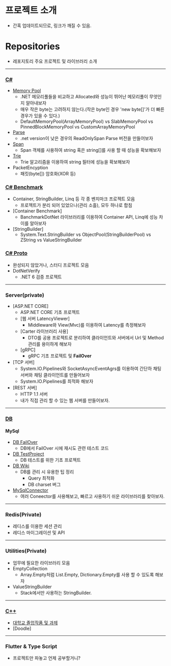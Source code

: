 # 프로젝트 소개

* 간혹 업데이트되므로, 링크가 깨질 수 있음.

# Repositories

* 레포지토리 주요 프로젝트 및 라이브러리 소개   
---

### [C#](https://github.com/junhun0106/CSharp)
  * [Memory Pool](https://github.com/junhun0106/CSharp/tree/main/MemoryPool)
    * .NET 메모리풀들을 비교하고 Allocated와 성능이 뛰어난 메모리풀이 무엇인지 알아내보자
    * 매우 작은 byte는 고려하지 않는다.(작은 byte인 경우 'new byte[]'가 더 빠른 경우가 있을 수 있다.)
    * DefaultMemoryPool(ArrayMemoryPool) vs SlabMemoryPool vs PinnedBlockMemoryPool vs CustomArrayMemoryPool
  * [Parse](https://github.com/junhun0106/CSharp/tree/main/Parse)
    * .net version이 낮은 경우의 ReadOnlySpan<char> Parse 버전을 만들어보자 
  * [Span](https://github.com/junhun0106/CSharp/tree/main/Span)
    * Span 객체를 사용하여 string 혹은 string[]를 사용 할 때 성능을 확보해보자
  * [Trie](https://github.com/junhun0106/CSharp/tree/main/Trie)
    * Trie 알고리즘을 이용하여 string 필터에 성능을 확보해보자
  * PacketEncyption
    * 패킷(byte[]) 암호화(XOR 등)
   
 ### [C# Benchmark](https://github.com/junhun0106/CSharp-Benchmark)
 
* Container, StringBuilder, Linq 등 각 종 벤치마크 프로젝트 모음
  * 프로젝트가 분리 되어 있었으나(관리 소흘), 모두 하나로 합침
* [Container Benchmark]
  * BanchmarkDotNet 라이브러리를 이용하여 Container API, Linq에 성능 차이를 알아보자 
* [StringBuilder]
  * System.Text.StringBuilder vs ObjectPool(StringBuilderPool) vs ZString vs ValueStringBuilder
 
### [C# Proto](https://github.com/junhun0106/CSharp-Proto) 
 
* 완성되지 않았거나, 스터디 프로젝트 모음
* DotNetVerify
    * .NET 6 검증 프로젝트

---

### Server(private)

* [ASP.NET CORE]
  * ASP.NET CORE 기초 프로젝트
  * [웹 서버 LatencyViewer]
    * Middleware와 View(Mvc)를 이용하여 Latency를 측정해보자
  * [Carter 라이브러리 사용]
    * DTO를 공용 프로젝트로 분리하여 클라이언트와 서버에서 Url 및 Method 관리를 용이하게 해보자
  * [gRPC]
    * gRPC 기초 프로젝트 및 **FailOver**
* [TCP 서버]
  * System.IO.Pipelines와 SocketAsyncEventAgrs를 이용하여 간단하 채팅 서버와 채팅 클라이언트를 만들어보자
  * System.IO.Pipelines를 최적화 해보자
* [REST 서버]
  * HTTP 1.1 서버
  * 내가 직접 관리 할 수 있는 웹 서버를 만들어보자.
---
 
### [DB](https://github.com/junhun0106/DB-REDIS)

#### MySql
* [DB FailOver](https://github.com/junhun0106/DB-REDIS/tree/main/DBFailOver)
  * DB에서 FailOver 시에 재시도 관련 테스트 코드
* [DB TestProject](https://github.com/junhun0106/DB-REDIS/tree/main/DBTest)
  * DB 테스트를 위한 기초 프로젝트
* [DB Wiki](https://github.com/junhun0106/DB-REDIS/wiki)
  * DB를 관리 시 유용한 팁 정리
    * Query 최적화
    * DB charset 버그
* [MySqlConnector](https://github.com/junhun0106/DB-REDIS/tree/main/Migration)
  * 여러 Coneector를 사용해보고, 빠르고 사용하기 쉬운 라이브러리를 찾아보자. 

---
 
### Redis(Private)
* 레디스를 이용한 세션 관리
* 레디스 마이그레이션 및 API 

---

### Utilities(Private)
* 업무에 필요한 라이브러리 모음
* EmptyCollection
  * Array.Empty처럼 List.Empty, Dictionary.Empty를 사용 할 수 있도록 해보자
* ValueStringBuilder
  * Stack에서만 사용하는 StringBuilder.
---

### [C++](https://github.com/junhun0106/Cplusplus)

* [대학교 졸업작품 및 과제](https://github.com/junhun0106/Cplusplus/tree/main/University) 
* [Doodle]
 
---
 
### Flutter & Type Script

* 프로젝트만 파놓고 언제 공부할거니?
